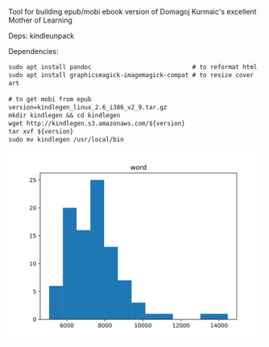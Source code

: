 Tool for building epub/mobi ebook version of Domagoj Kurmaic's excellent Mother of Learning

Deps: kindleunpack

Dependencies:
``` shell
sudo apt install pandoc                            # to reformat html
sudo apt install graphicsmagick-imagemagick-compat # to resize cover art

# to get mobi from epub
version=kindlegen_linux_2.6_i386_v2_9.tar.gz
mkdir kindlegen && cd kindlegen
wget http://kindlegen.s3.amazonaws.com/${version}
tar xvf ${version}
sudo mv kindlegen /usr/local/bin
```

![Chapter Length Distribution](stats/word.svg)
